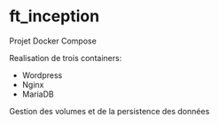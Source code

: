 # ft_inception

Projet Docker Compose 

Realisation de trois containers:

- Wordpress
- Nginx
- MariaDB

Gestion des volumes et de la persistence des données
